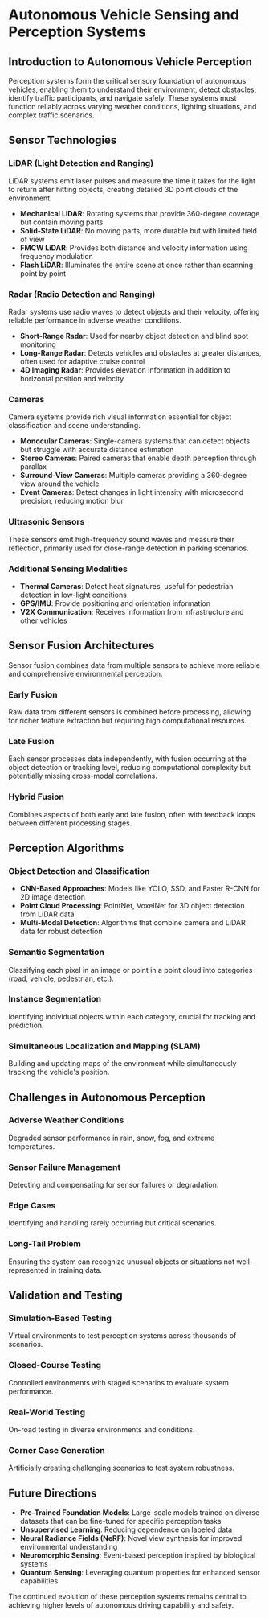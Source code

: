 # Autonomous Vehicle Sensing and Perception Systems

## Introduction to Autonomous Vehicle Perception

Perception systems form the critical sensory foundation of autonomous vehicles, enabling them to understand their environment, detect obstacles, identify traffic participants, and navigate safely. These systems must function reliably across varying weather conditions, lighting situations, and complex traffic scenarios.

## Sensor Technologies

### LiDAR (Light Detection and Ranging)
LiDAR systems emit laser pulses and measure the time it takes for the light to return after hitting objects, creating detailed 3D point clouds of the environment.

* **Mechanical LiDAR**: Rotating systems that provide 360-degree coverage but contain moving parts
* **Solid-State LiDAR**: No moving parts, more durable but with limited field of view
* **FMCW LiDAR**: Provides both distance and velocity information using frequency modulation
* **Flash LiDAR**: Illuminates the entire scene at once rather than scanning point by point

### Radar (Radio Detection and Ranging)
Radar systems use radio waves to detect objects and their velocity, offering reliable performance in adverse weather conditions.

* **Short-Range Radar**: Used for nearby object detection and blind spot monitoring
* **Long-Range Radar**: Detects vehicles and obstacles at greater distances, often used for adaptive cruise control
* **4D Imaging Radar**: Provides elevation information in addition to horizontal position and velocity

### Cameras
Camera systems provide rich visual information essential for object classification and scene understanding.

* **Monocular Cameras**: Single-camera systems that can detect objects but struggle with accurate distance estimation
* **Stereo Cameras**: Paired cameras that enable depth perception through parallax
* **Surround-View Cameras**: Multiple cameras providing a 360-degree view around the vehicle
* **Event Cameras**: Detect changes in light intensity with microsecond precision, reducing motion blur

### Ultrasonic Sensors
These sensors emit high-frequency sound waves and measure their reflection, primarily used for close-range detection in parking scenarios.

### Additional Sensing Modalities
* **Thermal Cameras**: Detect heat signatures, useful for pedestrian detection in low-light conditions
* **GPS/IMU**: Provide positioning and orientation information
* **V2X Communication**: Receives information from infrastructure and other vehicles

## Sensor Fusion Architectures

Sensor fusion combines data from multiple sensors to achieve more reliable and comprehensive environmental perception.

### Early Fusion
Raw data from different sensors is combined before processing, allowing for richer feature extraction but requiring high computational resources.

### Late Fusion
Each sensor processes data independently, with fusion occurring at the object detection or tracking level, reducing computational complexity but potentially missing cross-modal correlations.

### Hybrid Fusion
Combines aspects of both early and late fusion, often with feedback loops between different processing stages.

## Perception Algorithms

### Object Detection and Classification
* **CNN-Based Approaches**: Models like YOLO, SSD, and Faster R-CNN for 2D image detection
* **Point Cloud Processing**: PointNet, VoxelNet for 3D object detection from LiDAR data
* **Multi-Modal Detection**: Algorithms that combine camera and LiDAR data for robust detection

### Semantic Segmentation
Classifying each pixel in an image or point in a point cloud into categories (road, vehicle, pedestrian, etc.).

### Instance Segmentation
Identifying individual objects within each category, crucial for tracking and prediction.

### Simultaneous Localization and Mapping (SLAM)
Building and updating maps of the environment while simultaneously tracking the vehicle's position.

## Challenges in Autonomous Perception

### Adverse Weather Conditions
Degraded sensor performance in rain, snow, fog, and extreme temperatures.

### Sensor Failure Management
Detecting and compensating for sensor failures or degradation.

### Edge Cases
Identifying and handling rarely occurring but critical scenarios.

### Long-Tail Problem
Ensuring the system can recognize unusual objects or situations not well-represented in training data.

## Validation and Testing

### Simulation-Based Testing
Virtual environments to test perception systems across thousands of scenarios.

### Closed-Course Testing
Controlled environments with staged scenarios to evaluate system performance.

### Real-World Testing
On-road testing in diverse environments and conditions.

### Corner Case Generation
Artificially creating challenging scenarios to test system robustness.

## Future Directions

* **Pre-Trained Foundation Models**: Large-scale models trained on diverse datasets that can be fine-tuned for specific perception tasks
* **Unsupervised Learning**: Reducing dependence on labeled data
* **Neural Radiance Fields (NeRF)**: Novel view synthesis for improved environmental understanding
* **Neuromorphic Sensing**: Event-based perception inspired by biological systems
* **Quantum Sensing**: Leveraging quantum properties for enhanced sensor capabilities

The continued evolution of these perception systems remains central to achieving higher levels of autonomous driving capability and safety.